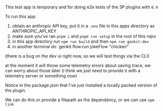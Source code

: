 This test app is temporary and for doing e2e tests of the 3P plugins with `0.9`

To run this app:

1. obtain an anthropic API key, put it in a `.env` file in this apps directory as ANTHROPIC_API_KEY
2. make sure you've ran `pnpm i` and `pnpm run setup` in the root of this repo
3. in this app directory run `npm run build` and then `npm run genkit:dev`
4. in another terminal do `genkit flow:run jokeFlow \"chicken\"

(there is a bug on the dev ui right now, so we will test things via the CLI)

at the moment it will throw some telemetry errors about saving trace,
we can worry about those later (i think we just need to provide it with a telemetry server or something now)

Notice in the package.json that I've just installed a locally packed version of the plugin.

We can do this or provide a filepath as the dependency, or we can use `npm link`